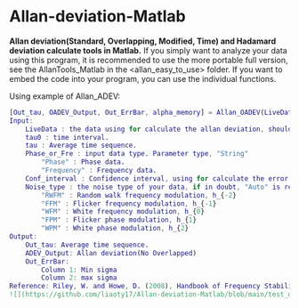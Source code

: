 # Allan-deviation-Matlab
**Allan deviation(Standard, Overlapping, Modified, Time) and Hadamard deviation calculate tools in Matlab.**
If you simply want to analyze your data using this program, it is recommended to use the more portable full version, see the AllanTools_Matlab in the <allan_easy_to_use> folder. If you want to embed the code into your program, you can use the individual functions.

Using example of Allan_ADEV:
``` matlab
[Out_tau, OADEV_Output, Out_ErrBar, alpha_memory] = Allan_OADEV(LiveData, tau0, Phase_or_Fre, tau,  Conf_interval, Noise_type)
Input:
    LiveData : the data using for calculate the allan deviation, should be 1-D.
    tau0 : time interval.
    tau : Average time sequence.
    Phase_or_Fre : input data type. Parameter type, "String"
        "Phase" : Phase data.
        "Frequency" : Frequency data.
    Conf_interval : Confidence interval, using for calculate the error bar.
    Noise_type : the noise type of your data, if in doubt, "Auto" is recommended. Parameter type, "String";
        "RWFM" : Random walk frequency modulation, h_{-2}
        "FFM" : Flicker frequency modulation, h_{-1}
        "WFM" : White frequency modulation, h_{0}
        "FPM" : Flicker phase modulation, h_{1}
        "WPM" : White phase modulation, h_{2}
Output:
    Out_tau: Average time sequence.
    ADEV_Output: Allan deviation(No Overlapped)
    Out_ErrBar: 
        Column 1: Min sigma
        Column 2: max sigma
Reference: Riley, W. and Howe, D. (2008), Handbook of Frequency Stability Analysis, Special Publication (NIST SP)...
![](https://github.com/liaoty17/Allan-deviation-Matlab/blob/main/test_data/ADEV.png)
```
